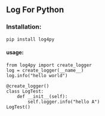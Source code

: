 ## Log For Python

### Installation:
    pip install log4py

#### usage:
    from log4py import create_logger
    log = create_logger(__name__)
    log.info("hello world")

    @create_logger()
    class LogTest:
        def __init__(self):
            self.logger.info("hello A")
    LogTest()
